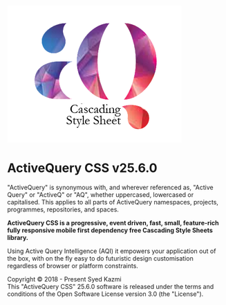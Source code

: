 ![ActiveQuery.CSS](aqcss.png)

# ActiveQuery CSS v25.6.0
"ActiveQuery" is synonymous with, and wherever referenced as, "Active Query" or "ActiveQ" or 
"AQ", whether uppercased, lowercased or capitalised. This applies to all parts of ActiveQuery 
namespaces, projects, programmes, repositories, and spaces.

**ActiveQuery CSS is a progressive, event driven, fast, small, feature-rich fully responsive mobile first dependency free Cascading Style Sheets library.** 


Using Active Query Intelligence (AQI) it empowers your application out of the box, with on the fly easy to do futuristic design customisation regardless of browser or platform constraints.  

Copyright © 2018 - Present Syed Kazmi<br>
This "ActiveQuery CSS" 25.6.0 software is released under the terms and conditions of the Open Software 
License version 3.0 (the "License").

